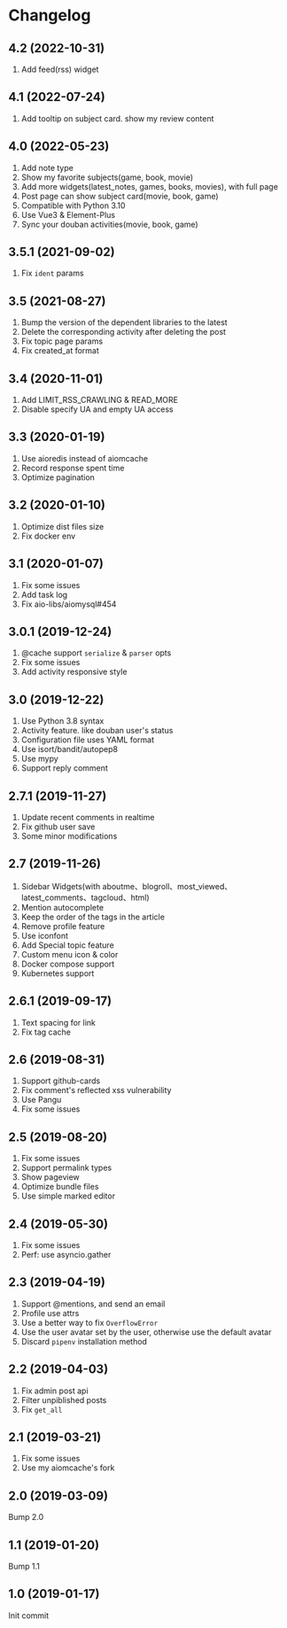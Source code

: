 # Changelog

## 4.2 (2022-10-31)

1. Add feed(rss) widget

## 4.1 (2022-07-24)

1. Add tooltip on subject card. show my review content

## 4.0 (2022-05-23)

1. Add note type
2. Show my favorite subjects(game, book, movie)
3. Add more widgets(latest_notes, games, books, movies), with full page
4. Post page can show subject card(movie, book, game)
5. Compatible with Python 3.10
6. Use Vue3 & Element-Plus
7. Sync your douban activities(movie, book, game)

## 3.5.1 (2021-09-02)

1. Fix `ident` params

## 3.5 (2021-08-27)

1. Bump the version of the dependent libraries to the latest
2. Delete the corresponding activity after deleting the post
3. Fix topic page params
4. Fix created_at format

## 3.4 (2020-11-01)

1. Add LIMIT_RSS_CRAWLING & READ_MORE
2. Disable specify UA and empty UA access

## 3.3 (2020-01-19)

1. Use aioredis instead of aiomcache
2. Record response spent time
3. Optimize pagination

## 3.2 (2020-01-10)

1. Optimize dist files size
2. Fix docker env

## 3.1 (2020-01-07)

1. Fix some issues
2. Add task log
3. Fix aio-libs/aiomysql#454

## 3.0.1 (2019-12-24)

1. @cache support `serialize` & `parser` opts
2. Fix some issues
3. Add activity responsive style

## 3.0 (2019-12-22)

1. Use Python 3.8 syntax
2. Activity feature. like douban user's status
3. Configuration file uses YAML format
4. Use isort/bandit/autopep8
5. Use mypy
6. Support reply comment

## 2.7.1 (2019-11-27)

1. Update recent comments in realtime
2. Fix github user save
3. Some minor modifications

## 2.7 (2019-11-26)

1. Sidebar Widgets(with aboutme、blogroll、most\_viewed、latest\_comments、tagcloud、html)
2. Mention autocomplete
3. Keep the order of the tags in the article
4. Remove profile feature
5. Use iconfont
6. Add Special topic feature
7. Custom menu icon & color
8. Docker compose support
9. Kubernetes support

## 2.6.1 (2019-09-17)

1. Text spacing for link
2. Fix tag cache

## 2.6 (2019-08-31)

1. Support github-cards
2. Fix comment's reflected xss vulnerability
3. Use Pangu
4. Fix some issues

## 2.5 (2019-08-20)

1. Fix some issues
2. Support permalink types
3. Show pageview
4. Optimize bundle files
5. Use simple marked editor

## 2.4 (2019-05-30)

1. Fix some issues
2. Perf: use asyncio.gather

## 2.3 (2019-04-19)

1. Support @mentions, and send an email
2. Profile use attrs
3. Use a better way to fix `OverflowError`
4. Use the user avatar set by the user, otherwise use the default avatar
5. Discard `pipenv` installation method

## 2.2 (2019-04-03)

1. Fix admin post api
2. Filter unpiblished posts
3. Fix `get_all`

## 2.1 (2019-03-21)

1. Fix some issues
2. Use my aiomcache's fork

## 2.0 (2019-03-09)

Bump 2.0

## 1.1 (2019-01-20)

Bump 1.1

## 1.0 (2019-01-17)

Init commit
